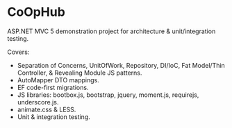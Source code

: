 # CoOpHub
ASP.NET MVC 5 demonstration project for architecture & unit/integration testing.

Covers:
  - Separation of Concerns, UnitOfWork, Repository, DI/IoC, Fat Model/Thin Controller, & Revealing Module JS patterns.
  - AutoMapper DTO mappings.
  - EF code-first migrations.
  - JS libraries: bootbox.js, bootstrap, jquery, moment.js, requirejs, underscore.js.
  - animate.css & LESS.
  - Unit & integration testing.
